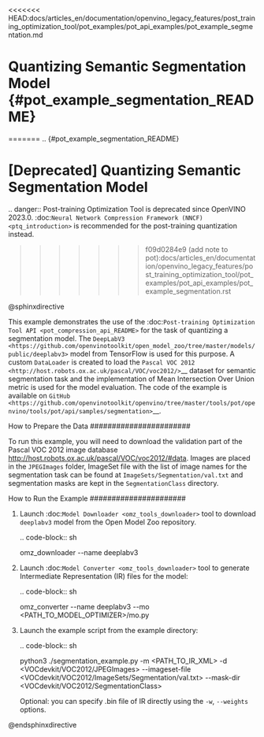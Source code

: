 <<<<<<< HEAD:docs/articles_en/documentation/openvino_legacy_features/post_training_optimization_tool/pot_examples/pot_api_examples/pot_example_segmentation.md
# Quantizing Semantic Segmentation Model {#pot_example_segmentation_README}
=======
.. {#pot_example_segmentation_README}

[Deprecated] Quantizing Semantic Segmentation Model
=============================================================

.. danger:: Post-training Optimization Tool is deprecated since OpenVINO 2023.0. :doc:`Neural Network Compression Framework (NNCF) <ptq_introduction>` is recommended for the post-training quantization instead.
>>>>>>> f09d0284e9 (add note to pot):docs/articles_en/documentation/openvino_legacy_features/post_training_optimization_tool/pot_examples/pot_api_examples/pot_example_segmentation.rst

@sphinxdirective

This example demonstrates the use of the :doc:`Post-training Optimization Tool API <pot_compression_api_README>` for the task of quantizing a segmentation model.
The `DeepLabV3 <https://github.com/openvinotoolkit/open_model_zoo/tree/master/models/public/deeplabv3>` model from TensorFlow is used for this purpose.
A custom `DataLoader` is created to load the `Pascal VOC 2012 <http://host.robots.ox.ac.uk/pascal/VOC/voc2012/>`__ dataset for semantic segmentation task 
and the implementation of Mean Intersection Over Union metric is used for the model evaluation. The code of the example is available on `GitHub <https://github.com/openvinotoolkit/openvino/tree/master/tools/pot/openvino/tools/pot/api/samples/segmentation>`__.

How to Prepare the Data
#######################

To run this example, you will need to download the validation part of the Pascal VOC 2012 image database http://host.robots.ox.ac.uk/pascal/VOC/voc2012/#data.
Images are placed in the ``JPEGImages`` folder, ImageSet file with the list of image names for the segmentation task can be found at ``ImageSets/Segmentation/val.txt`` 
and segmentation masks are kept in the ``SegmentationClass`` directory.

How to Run the Example
######################

1. Launch :doc:`Model Downloader <omz_tools_downloader>` tool to download ``deeplabv3`` model from the Open Model Zoo repository.

   .. code-block:: sh

      omz_downloader --name deeplabv3


2. Launch :doc:`Model Converter <omz_tools_downloader>` tool to generate Intermediate Representation (IR) files for the model:

   .. code-block:: sh

      omz_converter --name deeplabv3 --mo <PATH_TO_MODEL_OPTIMIZER>/mo.py


3. Launch the example script from the example directory:

   .. code-block:: sh

      python3 ./segmentation_example.py -m <PATH_TO_IR_XML> -d <VOCdevkit/VOC2012/JPEGImages> --imageset-file <VOCdevkit/VOC2012/ImageSets/Segmentation/val.txt> --mask-dir <VOCdevkit/VOC2012/SegmentationClass>


   Optional: you can specify .bin file of IR directly using the ``-w``, ``--weights`` options.

@endsphinxdirective
